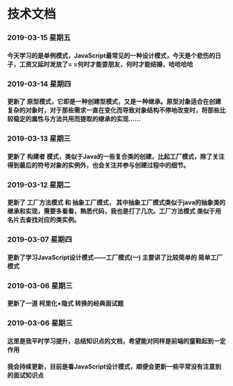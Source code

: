 # 技术文档

### 2019-03-15 星期五

#### 今天学习的是单例模式，JavaScript最常见的一种设计模式，今天是个悲伤的日子，工资又延时发放了= =何时才能耍朋友，何时才能结婚，哈哈哈哈

### 2019-03-14 星期四

#### 更新了 原型模式，它即是一种创建型模式，又是一种继承。原型对象适合在创建复杂的对象时，对于那些需求一直在变化而导致对象结构不停地改变时，将那些比较稳定的属性与方法共用而提取的继承的实现……

### 2019-03-13 星期三

#### 更新了 构建者 模式，类似于Java的一些复合类的创建，比起工厂模式，除了关注得到最后的符号对象的实例外，也会关注并参与创建过程中的细节。

### 2019-03-12 星期二

#### 更新了 工厂方法模式 和 抽象工厂模式， 其中抽象工厂模式类似于java的抽象类的继承和实现，需要多看看，熟悉代码，我也是打了几次。工厂方法模式 类似于用名片去查找对应的类实例。

### 2019-03-07 星期四

#### 更新了学习JavaScript设计模式——工厂模式(一) 主要讲了比较简单的  简单工厂模式

### 2019-03-06 星期三

#### 更新了一道 柯里化+隐式 转换的经典面试题


### 2019-03-06 星期三

#### 这里是我平时学习提升，总结知识点的文档，希望能对同样是前端的童鞋起到一定作用

#### 我会持续更新，目前是看JavaScript设计模式，顺便会更新一些平常没有注意到的面试知识点
